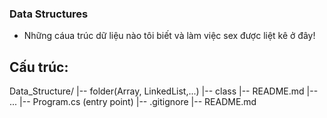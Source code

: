 ### Data Structures
- Những cáua trúc dữ liệu nào tôi biết và làm việc sex được liệt kê ở đây!

## Cấu trúc:
Data_Structure/
|-- folder(Array, LinkedList,...)
    |-- class
    |-- README.md 
|-- ...
|-- Program.cs (entry point)
|-- .gitignore
|-- README.md